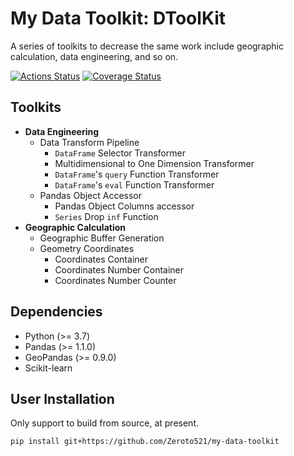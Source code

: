 # My Data Toolkit: DToolKit

A series of toolkits to decrease the same work
include geographic calculation, data engineering, and so on.

[![Actions Status](https://github.com/Zeroto521/my-data-toolkit/workflows/Tests/badge.svg)](https://github.com/Zeroto521/my-data-toolkit/actions?query=workflow%3ATests) [![Coverage Status](https://codecov.io/gh/Zeroto521/my-data-toolkit/branch/master/graph/badge.svg)](https://codecov.io/gh/Zeroto521/my-data-toolkit)

## Toolkits

- **Data Engineering**
  - Data Transform Pipeline
    - `DataFrame` Selector Transformer
    - Multidimensional to One Dimension Transformer
    - `DataFrame`'s `query` Function Transformer
    - `DataFrame`'s `eval` Function Transformer
  - Pandas Object Accessor
    - Pandas Object Columns accessor
    - `Series` Drop `inf` Function
- **Geographic Calculation**
  - Geographic Buffer Generation
  - Geometry Coordinates
    - Coordinates Container
    - Coordinates Number Container
    - Coordinates Number Counter

## Dependencies

- Python (>= 3.7)
- Pandas (>= 1.1.0)
- GeoPandas (>= 0.9.0)
- Scikit-learn

## User Installation

Only support to build from source, at present.

```bash
pip install git+https://github.com/Zeroto521/my-data-toolkit
```
